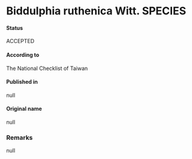 Biddulphia ruthenica Witt. SPECIES
=======

#### Status
ACCEPTED

#### According to
The National Checklist of Taiwan

#### Published in
null

#### Original name
null

### Remarks
null